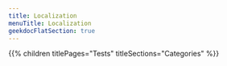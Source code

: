 ```yaml
---
title: Localization
menuTitle: Localization 
geekdocFlatSection: true
---
```


{{% children titlePages="Tests" titleSections="Categories" %}}